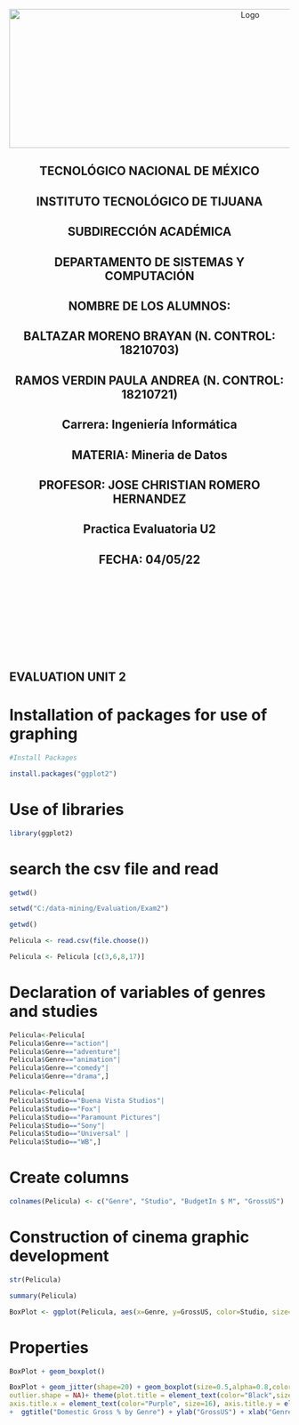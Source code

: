 <p align="center">
    <img alt="Logo" src="https://www.tijuana.tecnm.mx/wp-content/uploads/2021/08/liston-de-logos-oficiales-educacion-tecnm-FEB-2021.jpg" width=850 height=250>
</p>

<H2><p align="Center">TECNOLÓGICO NACIONAL DE MÉXICO</p></H2>

<H2><p align="Center">INSTITUTO TECNOLÓGICO DE TIJUANA</p></H2>

<H2><p align="Center">SUBDIRECCIÓN ACADÉMICA</p></H2>

<H2><p align="Center">DEPARTAMENTO DE SISTEMAS Y COMPUTACIÓN</p></H2>

<H2><p align="Center">NOMBRE DE LOS ALUMNOS: </p></H2>

<H2><p align="Center">BALTAZAR MORENO BRAYAN (N. CONTROL: 18210703)</p></H2>

<H2><p align="Center">RAMOS VERDIN PAULA ANDREA (N. CONTROL: 18210721)</p></H2>

<H2><p align="Center">Carrera: Ingeniería Informática</p></H2>

<H2><p align="Center">MATERIA: Mineria de Datos</p></H2>

<H2><p align="Center">PROFESOR: JOSE CHRISTIAN ROMERO HERNANDEZ</p></H2>

<H2><p align="Center">Practica Evaluatoria U2</p></H2>

<H2><p align="Center">FECHA: 04/05/22</p></H2>

<br>
<br>
<br>
<br>
<br>
<br>
<br>
<br>

## EVALUATION UNIT 2

# Installation of packages for use of graphing

```R
#Install Packages

install.packages("ggplot2")
```

# Use of libraries

```R
library(ggplot2)
```

# search the csv file and read

```R
getwd()

setwd("C:/data-mining/Evaluation/Exam2")

getwd()

Pelicula <- read.csv(file.choose())

Pelicula <- Pelicula [c(3,6,8,17)]
```

# Declaration of variables of genres and studies

```R
Pelicula<-Pelicula[
Pelicula$Genre=="action"|
Pelicula$Genre=="adventure"|
Pelicula$Genre=="animation"|
Pelicula$Genre=="comedy"|
Pelicula$Genre=="drama",]

Pelicula<-Pelicula[
Pelicula$Studio=="Buena Vista Studios"|
Pelicula$Studio=="Fox"| 
Pelicula$Studio=="Paramount Pictures"|
Pelicula$Studio=="Sony"|
Pelicula$Studio=="Universal" |
Pelicula$Studio=="WB",]
```

# Create columns

```R
colnames(Pelicula) <- c("Genre", "Studio", "BudgetIn $ M", "GrossUS")
```

# Construction of cinema graphic development

```R
str(Pelicula)

summary(Pelicula)

BoxPlot <- ggplot(Pelicula, aes(x=Genre, y=GrossUS, color=Studio, size=BudgetInMillions))
```

# Properties

```R
BoxPlot + geom_boxplot()

BoxPlot + geom_jitter(shape=20) + geom_boxplot(size=0.5,alpha=0.8,color="Black",
outlier.shape = NA)+ theme(plot.title = element_text(color="Black",size=16, face="bold", hjust = 0.5),
axis.title.x = element_text(color="Purple", size=16), axis.title.y = element_text(color="Purple", size=16))
+  ggtitle("Domestic Gross % by Genre") + ylab("GrossUS") + xlab("Genre")
```
